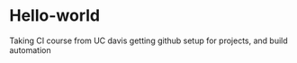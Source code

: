 # Hello-world
Taking CI course from UC davis
getting github setup for projects, and build automation
